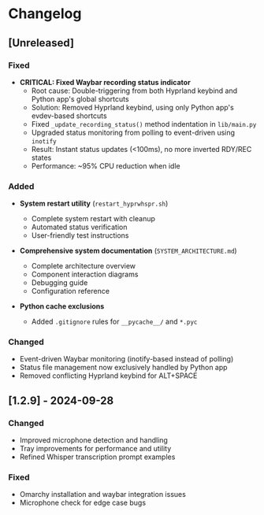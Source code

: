 # Changelog

## [Unreleased]

### Fixed
- **CRITICAL: Fixed Waybar recording status indicator**
  - Root cause: Double-triggering from both Hyprland keybind and Python app's global shortcuts
  - Solution: Removed Hyprland keybind, using only Python app's evdev-based shortcuts
  - Fixed `_update_recording_status()` method indentation in `lib/main.py`
  - Upgraded status monitoring from polling to event-driven using `inotify`
  - Result: Instant status updates (<100ms), no more inverted RDY/REC states
  - Performance: ~95% CPU reduction when idle

### Added
- **System restart utility** (`restart_hyprwhspr.sh`)
  - Complete system restart with cleanup
  - Automated status verification
  - User-friendly test instructions

- **Comprehensive system documentation** (`SYSTEM_ARCHITECTURE.md`)
  - Complete architecture overview
  - Component interaction diagrams
  - Debugging guide
  - Configuration reference

- **Python cache exclusions**
  - Added `.gitignore` rules for `__pycache__/` and `*.pyc`

### Changed
- Event-driven Waybar monitoring (inotify-based instead of polling)
- Status file management now exclusively handled by Python app
- Removed conflicting Hyprland keybind for ALT+SPACE

## [1.2.9] - 2024-09-28

### Changed
- Improved microphone detection and handling
- Tray improvements for performance and utility
- Refined Whisper transcription prompt examples

### Fixed
- Omarchy installation and waybar integration issues
- Microphone check for edge case bugs
